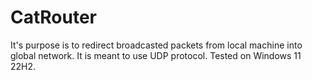 # CatRouter
It's purpose is to redirect broadcasted packets from local machine into global network. It is meant to use UDP protocol. Tested on Windows 11 22H2.